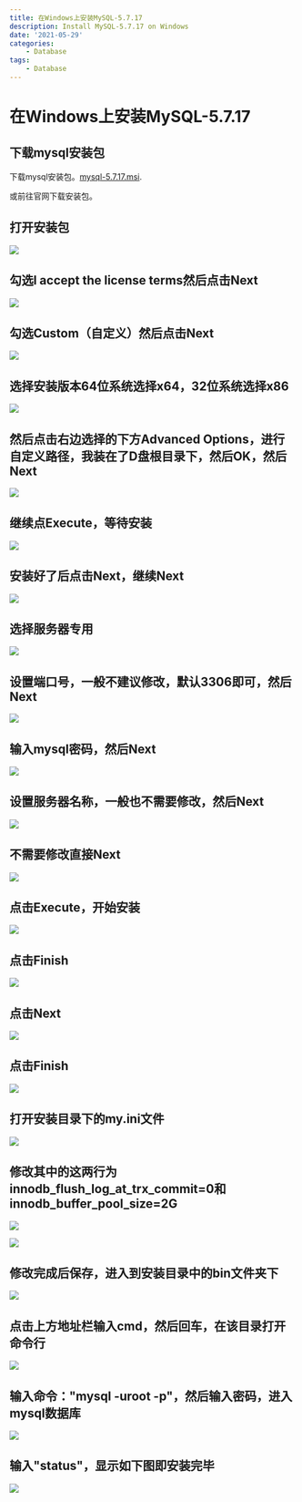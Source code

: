 ```yaml
---
title: 在Windows上安装MySQL-5.7.17
description: Install MySQL-5.7.17 on Windows
date: '2021-05-29'
categories:
    - Database
tags:
    - Database
---
```


# 在Windows上安装MySQL-5.7.17

## 下载mysql安装包

下载mysql安装包。[mysql-5.7.17.msi](https://download.csdn.net/download/weixin_42718701/19201693).

或前往官网下载安装包。

## 打开安装包

![](https://raw.githubusercontent.com/JavenJin/blog-image/master/content/post/Database/Install%20MySQL-5.7.17%20on%20Windows/install-mysql-5-7-17-1.png)

## 勾选I accept the license terms然后点击Next

![](https://raw.githubusercontent.com/JavenJin/blog-image/master/content/post/Database/Install%20MySQL-5.7.17%20on%20Windows/install-mysql-5-7-17-2.png)

## 勾选Custom（自定义）然后点击Next

![](https://raw.githubusercontent.com/JavenJin/blog-image/master/content/post/Database/Install%20MySQL-5.7.17%20on%20Windows/install-mysql-5-7-17-3.png)

## 选择安装版本64位系统选择x64，32位系统选择x86

![](https://raw.githubusercontent.com/JavenJin/blog-image/master/content/post/Database/Install%20MySQL-5.7.17%20on%20Windows/install-mysql-5-7-17-4.png)

## 然后点击右边选择的下方Advanced Options，进行自定义路径，我装在了D盘根目录下，然后OK，然后Next

![](https://raw.githubusercontent.com/JavenJin/blog-image/master/content/post/Database/Install%20MySQL-5.7.17%20on%20Windows/install-mysql-5-7-17-5.png)

## 继续点Execute，等待安装

![](https://raw.githubusercontent.com/JavenJin/blog-image/master/content/post/Database/Install%20MySQL-5.7.17%20on%20Windows/install-mysql-5-7-17-6.png)

## 安装好了后点击Next，继续Next

![](https://raw.githubusercontent.com/JavenJin/blog-image/master/content/post/Database/Install%20MySQL-5.7.17%20on%20Windows/install-mysql-5-7-17-7.png)

## 选择服务器专用

![](https://raw.githubusercontent.com/JavenJin/blog-image/master/content/post/Database/Install%20MySQL-5.7.17%20on%20Windows/install-mysql-5-7-17-8.png)

## 设置端口号，一般不建议修改，默认3306即可，然后Next

![](https://raw.githubusercontent.com/JavenJin/blog-image/master/content/post/Database/Install%20MySQL-5.7.17%20on%20Windows/install-mysql-5-7-17-9.png)

## 输入mysql密码，然后Next

![](https://raw.githubusercontent.com/JavenJin/blog-image/master/content/post/Database/Install%20MySQL-5.7.17%20on%20Windows/install-mysql-5-7-17-10.png)

## 设置服务器名称，一般也不需要修改，然后Next

![](https://raw.githubusercontent.com/JavenJin/blog-image/master/content/post/Database/Install%20MySQL-5.7.17%20on%20Windows/install-mysql-5-7-17-11.png)

## 不需要修改直接Next

![](https://raw.githubusercontent.com/JavenJin/blog-image/master/content/post/Database/Install%20MySQL-5.7.17%20on%20Windows/install-mysql-5-7-17-12.png)

## 点击Execute，开始安装

![](https://raw.githubusercontent.com/JavenJin/blog-image/master/content/post/Database/Install%20MySQL-5.7.17%20on%20Windows/install-mysql-5-7-17-13.png)

## 点击Finish

![](https://raw.githubusercontent.com/JavenJin/blog-image/master/content/post/Database/Install%20MySQL-5.7.17%20on%20Windows/install-mysql-5-7-17-14.png)

## 点击Next

![](https://raw.githubusercontent.com/JavenJin/blog-image/master/content/post/Database/Install%20MySQL-5.7.17%20on%20Windows/install-mysql-5-7-17-15.png)

## 点击Finish

![](https://raw.githubusercontent.com/JavenJin/blog-image/master/content/post/Database/Install%20MySQL-5.7.17%20on%20Windows/install-mysql-5-7-17-16.png)

## 打开安装目录下的my.ini文件

![](https://raw.githubusercontent.com/JavenJin/blog-image/master/content/post/Database/Install%20MySQL-5.7.17%20on%20Windows/install-mysql-5-7-17-17.png)

## 修改其中的这两行为innodb_flush_log_at_trx_commit=0和innodb_buffer_pool_size=2G

![](https://raw.githubusercontent.com/JavenJin/blog-image/master/content/post/Database/Install%20MySQL-5.7.17%20on%20Windows/install-mysql-5-7-17-18.png)

![](https://raw.githubusercontent.com/JavenJin/blog-image/master/content/post/Database/Install%20MySQL-5.7.17%20on%20Windows/install-mysql-5-7-17-19.png)

## 修改完成后保存，进入到安装目录中的bin文件夹下

![](https://raw.githubusercontent.com/JavenJin/blog-image/master/content/post/Database/Install%20MySQL-5.7.17%20on%20Windows/install-mysql-5-7-17-20.png)

## 点击上方地址栏输入cmd，然后回车，在该目录打开命令行

![](https://raw.githubusercontent.com/JavenJin/blog-image/master/content/post/Database/Install%20MySQL-5.7.17%20on%20Windows/install-mysql-5-7-17-21.png)

## 输入命令："mysql -uroot -p"，然后输入密码，进入mysql数据库

![](https://raw.githubusercontent.com/JavenJin/blog-image/master/content/post/Database/Install%20MySQL-5.7.17%20on%20Windows/install-mysql-5-7-17-22.png)

## 输入"status"，显示如下图即安装完毕

![](https://raw.githubusercontent.com/JavenJin/blog-image/master/content/post/Database/Install%20MySQL-5.7.17%20on%20Windows/install-mysql-5-7-17-23.png)